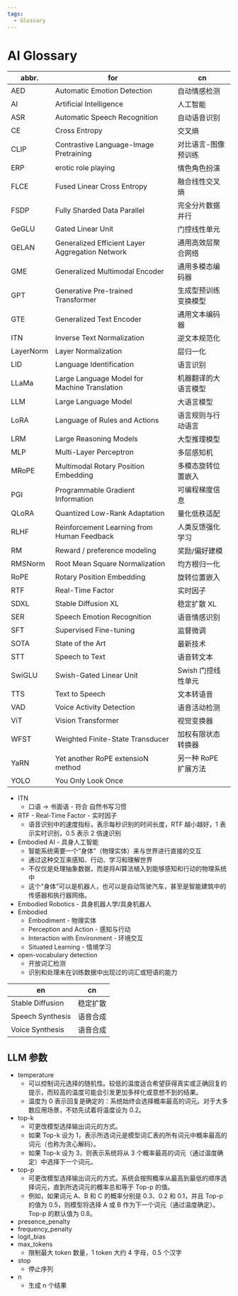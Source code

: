 ```yaml
---
tags:
  - Glossary
---
```


# AI Glossary

| abbr.     | for                                             | cn                   |
| --------- | ----------------------------------------------- | -------------------- |
| AED       | Automatic Emotion Detection                     | 自动情感检测         |
| AI        | Artificial Intelligence                         | 人工智能             |
| ASR       | Automatic Speech Recognition                    | 自动语音识别         |
| CE        | Cross Entropy                                   | 交叉熵               |
| CLIP      | Contrastive Language-Image Pretraining          | 对比语言-图像预训练  |
| ERP       | erotic role playing                             | 情色角色扮演         |
| FLCE      | Fused Linear Cross Entropy                      | 融合线性交叉熵       |
| FSDP      | Fully Sharded Data Parallel                     | 完全分片数据并行     |
| GeGLU     | Gated Linear Unit                               | 门控线性单元         |
| GELAN     | Generalized Efficient Layer Aggregation Network | 通用高效层聚合网络   |
| GME       | Generalized Multimodal Encoder                  | 通用多模态编码器     |
| GPT       | Generative Pre-trained Transformer              | 生成型预训练变换模型 |
| GTE       | Generalized Text Encoder                        | 通用文本编码器       |
| ITN       | Inverse Text Normalization                      | 逆文本规范化         |
| LayerNorm | Layer Normalization                             | 层归一化             |
| LID       | Language Identification                         | 语言识别             |
| LLaMa     | Large Language Model for Machine Translation    | 机器翻译的大语言模型 |
| LLM       | Large Language Model                            | 大语言模型           |
| LoRA      | Language of Rules and Actions                   | 语言规则与行动语言   |
| LRM       | Large Reasoning Models                          | 大型推理模型         |
| MLP       | Multi-Layer Perceptron                          | 多层感知机           |
| MRoPE     | Multimodal Rotary Position Embedding            | 多模态旋转位置嵌入   |
| PGI       | Programmable Gradient Information               | 可编程梯度信息       |
| QLoRA     | Quantized Low-Rank Adaptation                   | 量化低秩适配         |
| RLHF      | Reinforcement Learning from Human Feedback      | 人类反馈强化学习     |
| RM        | Reward / preference modeling                    | 奖励/偏好建模        |
| RMSNorm   | Root Mean Square Normalization                  | 均方根归一化         |
| RoPE      | Rotary Position Embedding                       | 旋转位置嵌入         |
| RTF       | Real-Time Factor                                | 实时因子             |
| SDXL      | Stable Diffusion XL                             | 稳定扩散 XL          |
| SER       | Speech Emotion Recognition                      | 语音情感识别         |
| SFT       | Supervised Fine-tuning                          | 监督微调             |
| SOTA      | State of the Art                                | 最新技术             |
| STT       | Speech to Text                                  | 语音转文本           |
| SwiGLU    | Swish-Gated Linear Unit                         | Swish 门控线性单元   |
| TTS       | Text to Speech                                  | 文本转语音           |
| VAD       | Voice Activity Detection                        | 语音活动检测         |
| ViT       | Vision Transformer                              | 视觉变换器           |
| WFST      | Weighted Finite-State Transducer                | 加权有限状态转换器   |
| YaRN      | Yet another RoPE extensioN method               | 另一种 RoPE 扩展方法 |
| YOLO      | You Only Look Once                              |                      |

- ITN
  - 口语 -> 书面语 - 符合 自然书写习惯
- RTF - Real-Time Factor - 实时因子
  - 语音识别中的速度指标，表示每秒识别的时间长度，RTF 越小越好，1 表示实时识别，0.5 表示 2 倍速识别
- Embodied AI - 具身人工智能
  - 智能系统需要一个“身体”（物理实体）来与世界进行直接的交互
  - 通过这种交互来感知、行动、学习和理解世界
  - 不仅仅是处理抽象数据，而是将AI算法植入到能够感知和行动的物理系统中
  - 这个“身体”可以是机器人，也可以是自动驾驶汽车，甚至是智能建筑中的传感器和执行器网络。
- Embodied Robotics - 具身机器人学/具身机器人
- Embodied
  - Embodiment - 物理实体
  - Perception and Action - 感知与行动
  - Interaction with Environment - 环境交互
  - Situated Learning - 情境学习
- open-vocabulary detection
  - 开放词汇检测
  - 识别和处理未在训练数据中出现过的词汇或短语的能力

| en               | cn       |
| ---------------- | -------- |
| Stable Diffusion | 稳定扩散 |
| Speech Synthesis | 语音合成 |
| Voice Synthesis  | 语音合成 |

## LLM 参数

- temperature
  - 可以控制词元选择的随机性。较低的温度适合希望获得真实或正确回复的提示，而较高的温度可能会引发更加多样化或意想不到的结果。
  - 温度为 0 表示回复是确定的：系统始终会选择概率最高的词元。对于大多数应用场景，不妨先试着将温度设为 0.2。
- top-k
  - 可更改模型选择输出词元的方式。
  - 如果 Top-k 设为 1，表示所选词元是模型词汇表的所有词元中概率最高的词元（也称为贪心解码）。
  - 如果 Top-k 设为 3，则表示系统将从 3 个概率最高的词元（通过温度确定）中选择下一个词元。
- top-p
  - 可更改模型选择输出词元的方式。系统会按照概率从最高到最低的顺序选择词元，直到所选词元的概率总和等于 Top-p 的值。
  - 例如，如果词元 A、B 和 C 的概率分别是 0.3、0.2 和 0.1，并且 Top-p 的值为 0.5，则模型将选择 A 或 B 作为下一个词元（通过温度确定）。Top-p 的默认值为 0.8。
- presence_penalty
- frequency_penalty
- logit_bias
- max_tokens
  - 限制最大 token 数量，1 token 大约 4 字母，0.5 个汉字
- stop
  - 停止序列
- n
  - 生成 n 个结果

